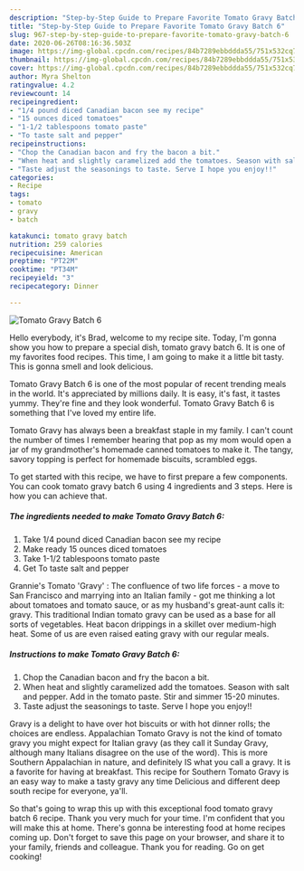 ```yaml
---
description: "Step-by-Step Guide to Prepare Favorite Tomato Gravy Batch 6"
title: "Step-by-Step Guide to Prepare Favorite Tomato Gravy Batch 6"
slug: 967-step-by-step-guide-to-prepare-favorite-tomato-gravy-batch-6
date: 2020-06-26T08:16:36.503Z
image: https://img-global.cpcdn.com/recipes/84b7289ebbddda55/751x532cq70/tomato-gravy-batch-6-recipe-main-photo.jpg
thumbnail: https://img-global.cpcdn.com/recipes/84b7289ebbddda55/751x532cq70/tomato-gravy-batch-6-recipe-main-photo.jpg
cover: https://img-global.cpcdn.com/recipes/84b7289ebbddda55/751x532cq70/tomato-gravy-batch-6-recipe-main-photo.jpg
author: Myra Shelton
ratingvalue: 4.2
reviewcount: 14
recipeingredient:
- "1/4 pound diced Canadian bacon see my recipe"
- "15 ounces diced tomatoes"
- "1-1/2 tablespoons tomato paste"
- "To taste salt and pepper"
recipeinstructions:
- "Chop the Canadian bacon and fry the bacon a bit."
- "When heat and slightly caramelized add the tomatoes. Season with salt and pepper. Add in the tomato paste. Stir and simmer 15-20 minutes."
- "Taste adjust the seasonings to taste. Serve I hope you enjoy!!"
categories:
- Recipe
tags:
- tomato
- gravy
- batch

katakunci: tomato gravy batch 
nutrition: 259 calories
recipecuisine: American
preptime: "PT22M"
cooktime: "PT34M"
recipeyield: "3"
recipecategory: Dinner

---
```



![Tomato Gravy Batch 6](https://img-global.cpcdn.com/recipes/84b7289ebbddda55/751x532cq70/tomato-gravy-batch-6-recipe-main-photo.jpg)

Hello everybody, it's Brad, welcome to my recipe site. Today, I'm gonna show you how to prepare a special dish, tomato gravy batch 6. It is one of my favorites food recipes. This time, I am going to make it a little bit tasty. This is gonna smell and look delicious.

Tomato Gravy Batch 6 is one of the most popular of recent trending meals in the world. It's appreciated by millions daily. It is easy, it's fast, it tastes yummy. They're fine and they look wonderful. Tomato Gravy Batch 6 is something that I've loved my entire life.

Tomato Gravy has always been a breakfast staple in my family. I can&#39;t count the number of times I remember hearing that pop as my mom would open a jar of my grandmother&#39;s homemade canned tomatoes to make it. The tangy, savory topping is perfect for homemade biscuits, scrambled eggs.


To get started with this recipe, we have to first prepare a few components. You can cook tomato gravy batch 6 using 4 ingredients and 3 steps. Here is how you can achieve that.

<!--inarticleads1-->

##### The ingredients needed to make Tomato Gravy Batch 6:

1. Take 1/4 pound diced Canadian bacon see my recipe
1. Make ready 15 ounces diced tomatoes
1. Take 1-1/2 tablespoons tomato paste
1. Get To taste salt and pepper


Grannie&#39;s Tomato &#39;Gravy&#39; : The confluence of two life forces - a move to San Francisco and marrying into an Italian family - got me thinking a lot about tomatoes and tomato sauce, or as my husband&#39;s great-aunt calls it: gravy. This traditional Indian tomato gravy can be used as a base for all sorts of vegetables. Heat bacon drippings in a skillet over medium-high heat. Some of us are even raised eating gravy with our regular meals. 

<!--inarticleads2-->

##### Instructions to make Tomato Gravy Batch 6:

1. Chop the Canadian bacon and fry the bacon a bit.
1. When heat and slightly caramelized add the tomatoes. Season with salt and pepper. Add in the tomato paste. Stir and simmer 15-20 minutes.
1. Taste adjust the seasonings to taste. Serve I hope you enjoy!!


Gravy is a delight to have over hot biscuits or with hot dinner rolls; the choices are endless. Appalachian Tomato Gravy is not the kind of tomato gravy you might expect for Italian gravy (as they call it Sunday Gravy, although many Italians disagree on the use of the word). This is more Southern Appalachian in nature, and definitely IS what you call a gravy. It is a favorite for having at breakfast. This recipe for Southern Tomato Gravy is an easy way to make a tasty gravy any time Delicious and different deep south recipe for everyone, ya&#39;ll. 

So that's going to wrap this up with this exceptional food tomato gravy batch 6 recipe. Thank you very much for your time. I'm confident that you will make this at home. There's gonna be interesting food at home recipes coming up. Don't forget to save this page on your browser, and share it to your family, friends and colleague. Thank you for reading. Go on get cooking!
